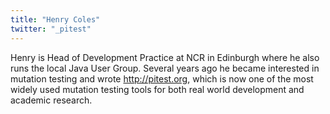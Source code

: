 ```yaml
---
title: "Henry Coles"
twitter: "_pitest"
---
```


Henry is Head of Development Practice at NCR in Edinburgh where he also
runs the local Java User Group. Several years ago he became interested
in mutation testing and wrote <http://pitest.org>, which is now one of
the most widely used mutation testing tools for both real world
development and academic research.
